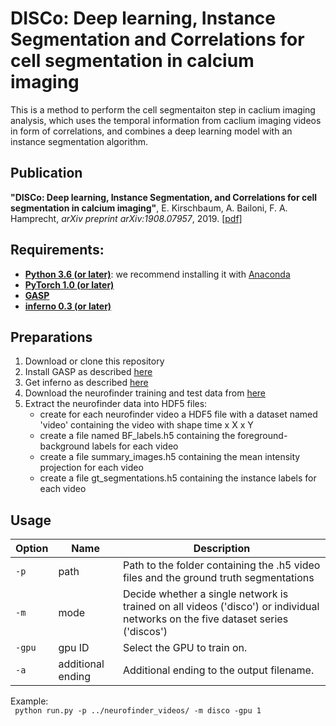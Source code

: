 # DISCo: Deep learning, Instance Segmentation and Correlations for cell segmentation in calcium imaging


This is a method to perform the cell segmentaiton step in caclium imaging analysis, which uses the temporal information from caclium imaging videos in form of correlations, and combines a deep learning model with an instance segmentation algorithm. 

## Publication

**"DISCo: Deep learning, Instance Segmentation, and Correlations for cell segmentation in calcium imaging"**, E. Kirschbaum, A. Bailoni, F. A. Hamprecht, *arXiv preprint arXiv:1908.07957*, 2019. 
[[pdf]](https://arxiv.org/pdf/1908.07957.pdf)

## Requirements:

* [**Python 3.6 (or later)**](https://www.python.org/): we recommend installing it with [Anaconda](https://www.anaconda.com/download/)
* [**PyTorch 1.0 (or later)**](http://pytorch.org/)
* [**GASP**](https://github.com/abailoni/GASP)
* [**inferno 0.3 (or later)**](https://github.com/inferno-pytorch/inferno)

## Preparations 

1. Download or clone this repository
2. Install GASP as described [here](https://github.com/abailoni/GASP)
3. Get inferno as described [here](https://github.com/inferno-pytorch/inferno)
4. Download the neurofinder training and test data from [here]()
5. Extract the neurofinder data into HDF5 files:   
	* create for each neurofinder video a HDF5 file with a dataset named 'video' containing the video with shape time x X x Y    
	* create a file named BF_labels.h5 containing the foreground-background labels for each video   
	* create a file summary_images.h5 containing the mean intensity projection for each video   
	* create a file gt_segmentations.h5 containing the instance labels for each video   

## Usage

| **Option** | **Name** | **Description** |  
|--------|-----|-----------|   
| `-p` | path | Path to the folder containing the .h5 video files and the ground truth segmentations  |   
| `-m` | mode | Decide whether a single network is trained on all videos ('disco') or individual networks on the five dataset series ('discos') |    
| `-gpu` | gpu ID | Select the GPU to train on. |   
| `-a` | additional ending | Additional ending to the output filename. |   


Example:   
` python run.py -p ../neurofinder_videos/ -m disco -gpu 1`   
